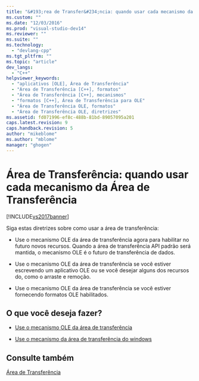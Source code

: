 ```yaml
---
title: "&#193;rea de Transfer&#234;ncia: quando usar cada mecanismo da &#193;rea de Transfer&#234;ncia | Microsoft Docs"
ms.custom: ""
ms.date: "12/03/2016"
ms.prod: "visual-studio-dev14"
ms.reviewer: ""
ms.suite: ""
ms.technology: 
  - "devlang-cpp"
ms.tgt_pltfrm: ""
ms.topic: "article"
dev_langs: 
  - "C++"
helpviewer_keywords: 
  - "aplicativos [OLE], Área de Transferência"
  - "Área de Transferência [C++], formatos"
  - "Área de Transferência [C++], mecanismos"
  - "formatos [C++], Área de Transferência para OLE"
  - "Área de Transferência OLE, formatos"
  - "Área de Transferência OLE, diretrizes"
ms.assetid: fd071996-ef8c-488b-81bd-89057095a201
caps.latest.revision: 9
caps.handback.revision: 5
author: "mikeblome"
ms.author: "mblome"
manager: "ghogen"
---
```

# &#193;rea de Transfer&#234;ncia: quando usar cada mecanismo da &#193;rea de Transfer&#234;ncia
[!INCLUDE[vs2017banner](../assembler/inline/includes/vs2017banner.md)]

Siga estas diretrizes sobre como usar a área de transferência:  
  
-   Use o mecanismo OLE da área de transferência agora para habilitar no futuro novos recursos.  Quando a área de transferência API padrão será mantida, o mecanismo OLE é o futuro de transferência de dados.  
  
-   Use o mecanismo OLE da área de transferência se você estiver escrevendo um aplicativo OLE ou se você desejar alguns dos recursos do, como o arraste e remoção.  
  
-   Use o mecanismo OLE da área de transferência se você estiver fornecendo formatos OLE habilitados.  
  
## O que você deseja fazer?  
  
-   [Use o mecanismo OLE da área de transferência](../mfc/clipboard-using-the-ole-clipboard-mechanism.md)  
  
-   [Use o mecanismo da área de transferência do windows](../mfc/clipboard-using-the-windows-clipboard.md)  
  
## Consulte também  
 [Área de Transferência](../mfc/clipboard.md)